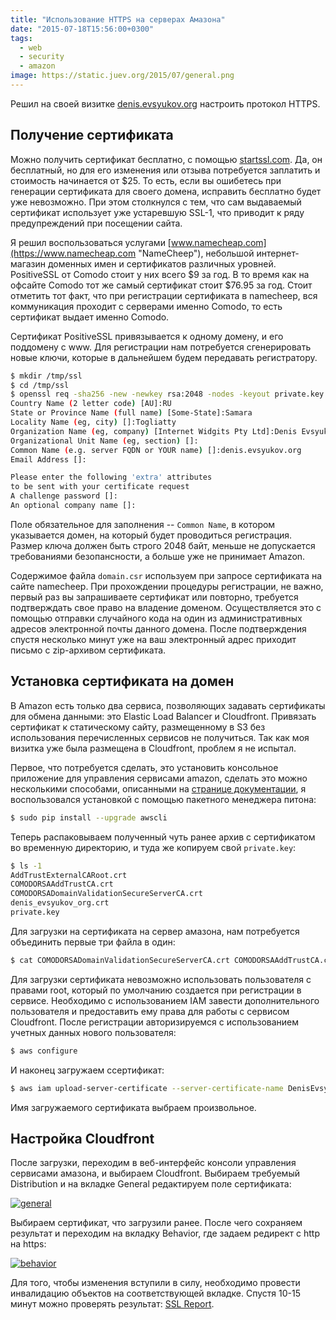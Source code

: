 ```yaml
---
title: "Использование HTTPS на серверах Амазона"
date: "2015-07-18T15:56:00+0300"
tags:
  - web
  - security
  - amazon
image: https://static.juev.org/2015/07/general.png
---
```

Решил на своей визитке [denis.evsyukov.org](https://denis.evsyukov.org "Denis Evsyukov") настроить протокол HTTPS.

## Получение сертификата

Можно получить сертификат бесплатно, с помощью [startssl.com](https://www.startssl.com "StartSLL"). Да, он бесплатный, но для его изменения или отзыва потребуется заплатить и стоимость начинается от $25. То есть, если вы ошибетесь при генерации сертификата для своего домена, исправить бесплатно будет уже невозможно. При этом столкнулся с тем, что сам выдаваемый сертификат использует уже устаревшую SSL-1, что приводит к ряду предупреждений при посещении сайта.

Я решил воспользоваться услугами [www.namecheap.com](https://www.namecheap.com "NameCheep"), небольшой интернет-магазин доменных имен и сертификатов различных уровней. PositiveSSL от Comodo стоит у них всего $9 за год. В то время как на офсайте Comodo тот же самый сертификат стоит $76.95 за год. Стоит отметить тот факт, что при регистрации сертификата в namecheep, вся коммуникация проходит с серверами именно Comodo, то есть сертификат выдает именно Comodo.

Сертификат PositiveSSL привязывается к одному домену, и его поддомену c www. Для регистрации нам потребуется сгенерировать новые ключи, которые в дальнейшем будем передавать регистратору.

``` bash
$ mkdir /tmp/ssl
$ cd /tmp/ssl
$ openssl req -sha256 -new -newkey rsa:2048 -nodes -keyout private.key -out domain.csr
Country Name (2 letter code) [AU]:RU
State or Province Name (full name) [Some-State]:Samara
Locality Name (eg, city) []:Togliatty
Organization Name (eg, company) [Internet Widgits Pty Ltd]:Denis Evsyukov
Organizational Unit Name (eg, section) []:
Common Name (e.g. server FQDN or YOUR name) []:denis.evsyukov.org
Email Address []:

Please enter the following 'extra' attributes
to be sent with your certificate request
A challenge password []:
An optional company name []:
```

Поле обязательное для заполнения -- `Common Name`, в котором указывается домен, на который будет проводиться регистрация. Размер ключа должен быть строго 2048 байт, меньше не допускается требованиями безопансности, а больше уже не принимает Amazon.

Содержимое файла `domain.csr` используем при запросе сертификата на сайте namecheep. При прохождении процедуры регистрации, не важно, первый раз вы запрашиваете сертификат или повторно, требуется подтверждать свое право на владение доменом. Осуществляется это с помощью отправки случайного кода на один из административных адресов электронной почты данного домена. После подтверждения спустя несколько минут уже на ваш электронный адрес приходит письмо с zip-архивом сертификата.

## Установка сертификата на домен

В Amazon есть только два сервиса, позволяющих задавать сертификаты для обмена данными: это Elastic Load Balancer и Cloudfront. Привязать сертификат к статическому сайту, размещенному в S3 без использования перечисленных сервисов не получиться. Так как моя визитка уже была размещена в Cloudfront, проблем я не испытал.

Первое, что потребуется сделать, это установить консольное приложение для управления сервисами amazon, сделать это можно несколькими способами, описанными на [странице документации](http://docs.aws.amazon.com/cli/latest/userguide/cli-chap-getting-set-up.html "AWS Documentation"), я воспользовался установкой с помощью пакетного менеджера питона:

``` bash
$ sudo pip install --upgrade awscli
```

Теперь распаковываем полученный чуть ранее архив с сертификатом во временную директорию, и туда же копируем свой `private.key`:

``` bash
$ ls -1
AddTrustExternalCARoot.crt
COMODORSAAddTrustCA.crt
COMODORSADomainValidationSecureServerCA.crt
denis_evsyukov_org.crt
private.key
```

Для загрузки на сертификата на сервер амазона, нам потребуется объединить первые три файла в один:

``` bash
$ cat COMODORSADomainValidationSecureServerCA.crt COMODORSAAddTrustCA.crt AddTrustExternalCARoot.crt > PositiveSSL.ca-bundle
```

Для загрузки сертификата невозможно использовать пользователя с правами root, который по умолчанию создается при регистрации в сервисе. Необходимо с использованием IAM завести дополнительного пользователя и предоставить ему права для работы с сервисом Cloudfront. После регистрации авторизируемся с использованием учетных данных нового пользователя:

``` bash
$ aws configure
```

И наконец загружаем ссертификат:

``` bash
$ aws iam upload-server-certificate --server-certificate-name DenisEvsyukovOrg --certificate-body file://denis_evsyukov_org.crt --private-key file://private.key --certificate-chain file://PositiveSSL.ca-bundle --path /cloudfront/
```

Имя загружаемого сертификата выбраем произвольное.

## Настройка Cloudfront

После загрузки, переходим в веб-интерфейс консоли управления сервисами амазона, и выбираем Cloudfront. Выбираем требуемый Distribution и на вкладке General редактируем поле сертификата:

[![general](https://static.juev.org/2015/07/general.png)](https://static.juev.org/2015/07/general.png "General")

Выбираем сертификат, что загрузили ранее. После чего сохраняем результат и переходим на вкладку Behavior, где задаем редирект с http на https:

[![behavior](https://static.juev.org/2015/07/behavior.png)](https://static.juev.org/2015/07/behavior.png "Behavior")

Для того, чтобы изменения вступили в силу, необходимо провести инвалидацию объектов на соответствующей вкладке. Спустя 10-15 минут можно проверять результат: [SSL Report](https://www.ssllabs.com/ssltest/analyze.html?d=denis.evsyukov.org "SSL Report").
